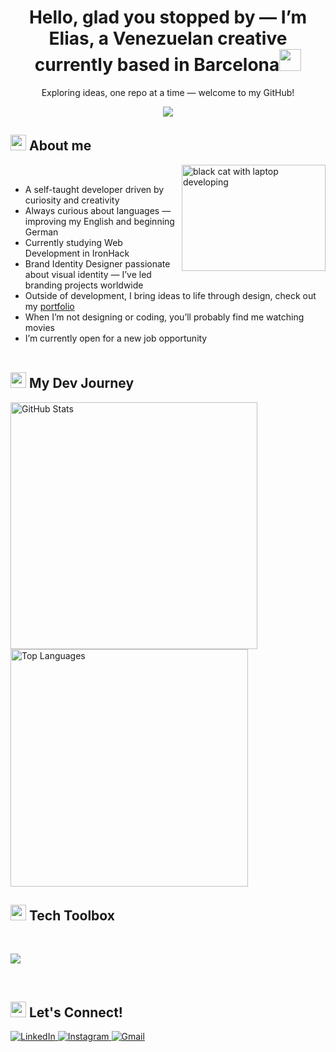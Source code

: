 <h1 align="center"><b>Hello, glad you stopped by — I’m Elias, a Venezuelan creative currently based in Barcelona</b><img src="https://media.giphy.com/media/hvRJCLFzcasrR4ia7z/giphy.gif" width="35"></h1>
<p align="center">
  Exploring ideas, one repo at a time — welcome to my GitHub!
</p>
<p align="center">
  <a href="https://github.com/DenverCoder1/readme-typing-svg"><img src="https://readme-typing-svg.herokuapp.com?font=Montserrat&color=white&size=27&center=true&vCenter=true&width=700&height=100&lines=Web+Development+Student;Passionate+about+UI+Styling+and+Visual+Design;Front-End+Enthusiast+;Love+to+learn+new+stuffs;"></a>
</p>

<!--About me-->
## <img src="https://media2.giphy.com/media/QssGEmpkyEOhBCb7e1/giphy.gif?cid=ecf05e47a0n3gi1bfqntqmob8g9aid1oyj2wr3ds3mg700bl&rid=giphy.gif" width ="25"><b> About me</b>
<img src="https://media.giphy.com/media/WUlplcMpOCEmTGBtBW/giphy.gif"
     alt="black cat with laptop developing" align="right" width="230" height="170">
<br>

- A self-taught developer driven by curiosity and creativity
- Always curious about languages — improving my English and beginning German
- Currently studying Web Development in IronHack 
- Brand Identity Designer passionate about visual identity — I’ve led branding projects worldwide
- Outside of development, I bring ideas to life through design, check out my [portfolio](https://www.behance.net/97f5fb57morpi)
- When I’m not designing or coding, you’ll probably find me watching movies
- I’m currently open for a new job opportunity
<br><br>



<!--My Dev Journey-->
<h2 align="left">
  <img src="https://media2.giphy.com/media/QssGEmpkyEOhBCb7e1/giphy.gif?cid=ecf05e47a0n3gi1bfqntqmob8g9aid1oyj2wr3ds3mg700bl&rid=giphy.gif" width="25">
  <b>My Dev Journey</b>
</h2>

<p align="left">
  <img
    src="https://github-readme-stats.vercel.app/api?username=iamluismoran&include_all_commits=true&count_private=true&show_icons=true&line_height=20&title_color=008bb2&icon_color=008bb2&text_color=b8c8dc&bg_color=0,000000,252f3c&hide_border=true"
    alt="GitHub Stats"
    width="395"
  />
  <img
    src="https://github-readme-stats.vercel.app/api/top-langs?username=iamluismoran&layout=compact&title_color=008bb2&text_color=b8c8dc&bg_color=0,000000,252f3c&hide_border=true&card_width=380"
    alt="Top Languages"
    width="380"
  />
</p>





<!--tech toolboxs-->
## <img src="https://media2.giphy.com/media/QssGEmpkyEOhBCb7e1/giphy.gif?cid=ecf05e47a0n3gi1bfqntqmob8g9aid1oyj2wr3ds3mg700bl&rid=giphy.gif" width ="25"><b> Tech Toolbox</b>
<br>
<p align="left">
  <a href="https://skillicons.dev">
    <img src="https://skillicons.dev/icons?i=html,css,vscode,idea,github,java,js,mysql,postman,ps,ai&perline=50" />
  </a>
</p>

<br>

<!--let's connect-->
## <img src="https://media2.giphy.com/media/QssGEmpkyEOhBCb7e1/giphy.gif?cid=ecf05e47a0n3gi1bfqntqmob8g9aid1oyj2wr3ds3mg700bl&rid=giphy.gif" width ="25"><b> Let's Connect!</b>



<p align="left">
  <a href="https://www.linkedin.com/in/eliasmoran/" target="_blank">
    <img alt="LinkedIn"
         src="https://img.shields.io/badge/LinkedIn-0A66C2?style=for-the-badge&logo=linkedin&logoColor=white" />
  </a>
  <a href="https://www.instagram.com/iameliasmoran/" target="_blank">
    <img alt="Instagram"
         src="https://img.shields.io/badge/Instagram-E4405F?style=for-the-badge&logo=instagram&logoColor=white" />
  </a>
  <a href="mailto:elimoranpi@gmail.com" target="_blank">
    <img alt="Gmail"
         src="https://img.shields.io/badge/Email-EA4335?style=for-the-badge&logo=gmail&logoColor=white" />
  </a>
</p>

